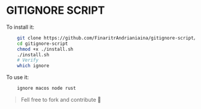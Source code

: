 # GITIGNORE SCRIPT

To install it:

```bash
    git clone https://github.com/FinaritrAndrianiaina/gitignore-script/
    cd gitignore-script 
    chmod +x ./install.sh
    ./install.sh
    # Verify
    which ignore
```

To use it:

```bash
    ignore macos node rust
```

> Fell free to fork and contribute 👷
